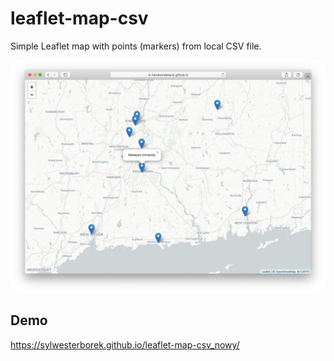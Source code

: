 # leaflet-map-csv
Simple Leaflet map with points (markers) from local CSV file.

<p align="center">
  <img src="./leaflet-map-csv.png" alt="Leaflet Map Csv Demo" />
</p>

## Demo
https://sylwesterborek.github.io/leaflet-map-csv_nowy/
